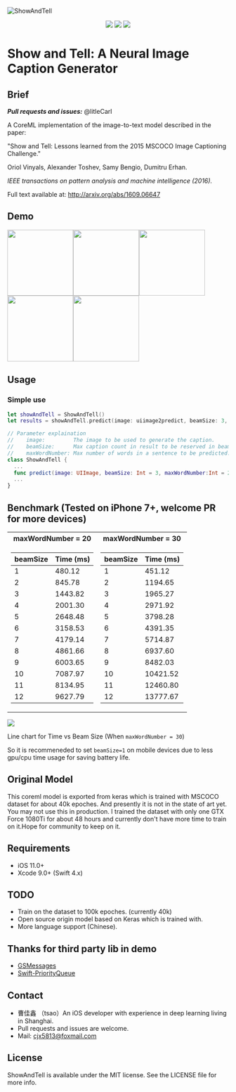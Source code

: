 ![ShowAndTell](https://github.com/litleCarl/ShowAndTell/blob/master/DemoImages/showAndTell.png)

<p align="center">
<a href="https://developer.apple.com/swift"><img src="https://img.shields.io/badge/language-swift4-f48041.svg?style=flat"></a>
<a href="https://developer.apple.com/ios"><img src="https://img.shields.io/badge/platform-iOS%2011%2B-blue.svg?style=flat"></a>
<a href="https://github.com/wxxsw/GSMessages/tree/1.0.0"><img src="https://img.shields.io/badge/release-1.0.0-blue.svg"></a>
</p>

# Show and Tell: A Neural Image Caption Generator 

## Brief

***Pull requests and issues:*** 
@litleCarl

A CoreML implementation of the image-to-text model described in the paper:

"Show and Tell: Lessons learned from the 2015 MSCOCO Image Captioning
Challenge."

Oriol Vinyals, Alexander Toshev, Samy Bengio, Dumitru Erhan.

*IEEE transactions on pattern analysis and machine intelligence (2016).*

Full text available at: http://arxiv.org/abs/1609.06647

## Demo
<img src="https://github.com/LitleCarl/ShowAndTell/blob/master/DemoImages/demo_5.png" width="150" ><img src="https://github.com/LitleCarl/ShowAndTell/blob/master/DemoImages/demo_2.png" width="150" ><img src="https://github.com/LitleCarl/ShowAndTell/blob/master/DemoImages/demo_3.png" width="150" ><img src="https://github.com/LitleCarl/ShowAndTell/blob/master/DemoImages/demo_4.png" width="150" ><img src="https://github.com/LitleCarl/ShowAndTell/blob/master/DemoImages/demo_6.png" width="150" >


## Usage

### Simple use
```Swift
let showAndTell = ShowAndTell()
let results = showAndTell.predict(image: uiimage2predict, beamSize: 3, maxWordNumber: 30)
```



```Swift
// Parameter explaination
//    image:         The image to be used to generate the caption.
//    beamSize:      Max caption count in result to be reserved in beam search.(Affect the performance greatly)
//    maxWordNumber: Max number of words in a sentence to be predicted.
class ShowAndTell {
  ...
  func predict(image: UIImage, beamSize: Int = 3, maxWordNumber:Int = 20) -> PriorityQueue<Caption>
  ...
}
```

## Benchmark (Tested on iPhone 7+, welcome PR for more devices)
<table>
<tr><th>maxWordNumber = 20 </th><th>maxWordNumber = 30</th></tr>
<tr><td>

beamSize | Time (ms)
---- | ---
1  | 480.12
2  | 845.78
3  | 1443.82
4  | 2001.30
5  | 2648.48
6  | 3158.53
7  | 4179.14
8  | 4861.66
9  | 6003.65
10 | 7087.97
11 | 8134.95
12 | 9627.79

</td><td>

beamSize | Time (ms)
---- | ---
1 | 451.12
2 | 1194.65
3 | 1965.27
4 | 2971.92
5 | 3798.28
6 | 4391.35
7 | 5714.87
8 | 6937.60
9 | 8482.03
10 | 10421.52
11 | 12460.80
12 | 13777.67
</td></tr> </table>

<img src="https://github.com/LitleCarl/ShowAndTell/blob/master/DemoImages/chart_of_beam_size" >

Line chart for Time vs Beam Size (When `maxWordNumber = 30`)

So it is recommeneded to set `beamSize=1` on mobile devices due to less gpu/cpu time usage for saving battery life.  

## Original Model
This coreml model is exported from keras which is trained with MSCOCO dataset for about 40k epoches. And presently it is not in the state of art yet. You may not use this in production.
I trained the dataset with only one GTX Force 1080Ti for about 48 hours and currently don't have more time to train on it.Hope for community to keep on it.

## Requirements
- iOS 11.0+
- Xcode 9.0+ (Swift 4.x)

## TODO 
- Train on the dataset to 100k epoches. (currently 40k)
- Open source origin model based on Keras which is trained with.
- More language support (Chinese).

## Thanks for third party lib in demo
- [GSMessages](https://github.com/wxxsw/GSMessages)
- [Swift-PriorityQueue](https://github.com/Bouke/Swift-PriorityQueue/)

## Contact
- 曹佳鑫 （tsao）An iOS developer with experience in deep learning living in Shanghai.
- Pull requests and issues are welcome.
- Mail: cjx5813@foxmail.com

## License

ShowAndTell is available under the MIT license. See the LICENSE file for more info.

